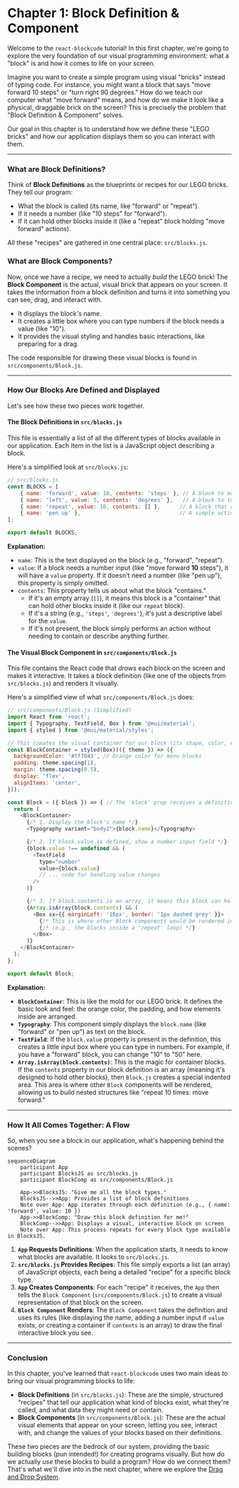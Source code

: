 # Chapter 1: Block Definition & Component

Welcome to the `react-blockcode` tutorial! In this first chapter, we're going to explore the very foundation of our visual programming environment: what a "block" is and how it comes to life on your screen.

Imagine you want to create a simple program using visual "bricks" instead of typing code. For instance, you might want a block that says "move forward 10 steps" or "turn right 90 degrees." How do we teach our computer what "move forward" means, and how do we make it look like a physical, draggable brick on the screen? This is precisely the problem that "Block Definition & Component" solves.

Our goal in this chapter is to understand how we define these "LEGO bricks" and how our application displays them so you can interact with them.

---

### What are Block Definitions?

Think of **Block Definitions** as the blueprints or recipes for our LEGO bricks. They tell our program:
*   What the block is called (its name, like "forward" or "repeat").
*   If it needs a number (like "10 steps" for "forward").
*   If it can hold other blocks inside it (like a "repeat" block holding "move forward" actions).

All these "recipes" are gathered in one central place: `src/blocks.js`.

### What are Block Components?

Now, once we have a recipe, we need to actually *build* the LEGO brick! The **Block Component** is the actual, visual brick that appears on your screen. It takes the information from a block definition and turns it into something you can see, drag, and interact with.

*   It displays the block's name.
*   It creates a little box where you can type numbers if the block needs a value (like "10").
*   It provides the visual styling and handles basic interactions, like preparing for a drag.

The code responsible for drawing these visual blocks is found in `src/components/Block.js`.

---

### How Our Blocks Are Defined and Displayed

Let's see how these two pieces work together.

#### The Block Definitions in `src/blocks.js`

This file is essentially a list of all the different types of blocks available in our application. Each item in the list is a JavaScript object describing a block.

Here's a simplified look at `src/blocks.js`:

```javascript
// src/blocks.js
const BLOCKS = [
    { name: 'forward', value: 10, contents: 'steps' }, // A block to move forward
    { name: 'left', value: 5, contents: 'degrees' },   // A block to turn left
    { name: 'repeat', value: 10, contents: [] },      // A block that can contain others
    { name: 'pen up' },                               // A simple action block
];

export default BLOCKS;
```

**Explanation:**

*   `name`: This is the text displayed on the block (e.g., "forward", "repeat").
*   `value`: If a block needs a number input (like "move forward **10** steps"), it will have a `value` property. If it doesn't need a number (like "pen up"), this property is simply omitted.
*   `contents`: This property tells us about what the block "contains."
    *   If it's an empty array (`[]`), it means this block is a "container" that can hold other blocks inside it (like our `repeat` block).
    *   If it's a string (e.g., `'steps'`, `'degrees'`), it's just a descriptive label for the `value`.
    *   If it's not present, the block simply performs an action without needing to contain or describe anything further.

#### The Visual Block Component in `src/components/Block.js`

This file contains the React code that *draws* each block on the screen and makes it interactive. It takes a block definition (like one of the objects from `src/blocks.js`) and renders it visually.

Here's a simplified view of what `src/components/Block.js` does:

```javascript
// src/components/Block.js (Simplified)
import React from 'react';
import { Typography, TextField, Box } from '@mui/material';
import { styled } from '@mui/material/styles';

// This creates the visual container for our block (its shape, color, etc.)
const BlockContainer = styled(Box)(({ theme }) => ({
  backgroundColor: '#ff7043', // Orange color for menu blocks
  padding: theme.spacing(1),
  margin: theme.spacing(0.5),
  display: 'flex',
  alignItems: 'center',
}));

const Block = ({ block }) => { // The 'block' prop receives a definition from src/blocks.js
  return (
    <BlockContainer>
      {/* 1. Display the block's name */}
      <Typography variant="body2">{block.name}</Typography>

      {/* 2. If block.value is defined, show a number input field */}
      {block.value !== undefined && (
        <TextField
          type="number"
          value={block.value}
          // ... code for handling value changes
        />
      )}

      {/* 3. If block.contents is an array, it means this block can hold other blocks */}
      {Array.isArray(block.contents) && (
        <Box sx={{ marginLeft: '16px', border: '1px dashed grey' }}>
          {/* This is where other Block components would be rendered inside */}
          {/* (e.g., the blocks inside a 'repeat' loop) */}
        </Box>
      )}
    </BlockContainer>
  );
};

export default Block;
```

**Explanation:**

*   **`BlockContainer`**: This is like the mold for our LEGO brick. It defines the basic look and feel: the orange color, the padding, and how elements inside are arranged.
*   **`Typography`**: This component simply displays the `block.name` (like "forward" or "pen up") as text on the block.
*   **`TextField`**: If the `block.value` property is present in the definition, this creates a little input box where you can type in numbers. For example, if you have a "forward" block, you can change "10" to "50" here.
*   **`Array.isArray(block.contents)`**: This is the magic for container blocks. If the `contents` property in our block definition is an array (meaning it's designed to hold other blocks), then `Block.js` creates a special indented area. This area is where other `Block` components will be rendered, allowing us to build nested structures like "repeat 10 times: move forward."

---

### How It All Comes Together: A Flow

So, when you see a block in our application, what's happening behind the scenes?

```mermaid
sequenceDiagram
    participant App
    participant BlocksJS as src/blocks.js
    participant BlockComp as src/components/Block.js

    App->>BlocksJS: "Give me all the block types."
    BlocksJS-->>App: Provides a list of block definitions
    Note over App: App iterates through each definition (e.g., { name: 'forward', value: 10 })
    App->>BlockComp: "Draw this block definition for me!"
    BlockComp-->>App: Displays a visual, interactive block on screen
    Note over App: This process repeats for every block type available in BlocksJS.
```

1.  **`App` Requests Definitions**: When the application starts, it needs to know what blocks are available. It looks to `src/blocks.js`.
2.  **`src/blocks.js` Provides Recipes**: This file simply exports a list (an array) of JavaScript objects, each being a detailed "recipe" for a specific block type.
3.  **`App` Creates Components**: For each "recipe" it receives, the `App` then tells the `Block Component` (`src/components/Block.js`) to create a visual representation of that block on the screen.
4.  **`Block Component` Renders**: The `Block Component` takes the definition and uses its rules (like displaying the name, adding a number input if `value` exists, or creating a container if `contents` is an array) to draw the final interactive block you see.

---

### Conclusion

In this chapter, you've learned that `react-blockcode` uses two main ideas to bring our visual programming blocks to life:

*   **Block Definitions** (in `src/blocks.js`): These are the simple, structured "recipes" that tell our application what kind of blocks exist, what they're called, and what data they might need or contain.
*   **Block Components** (in `src/components/Block.js`): These are the actual visual elements that appear on your screen, letting you see, interact with, and change the values of your blocks based on their definitions.

These two pieces are the bedrock of our system, providing the basic building blocks (pun intended!) for creating programs visually. But how do we actually *use* these blocks to build a program? How do we connect them? That's what we'll dive into in the next chapter, where we explore the [Drag and Drop System](02_drag_and_drop_system_.md).